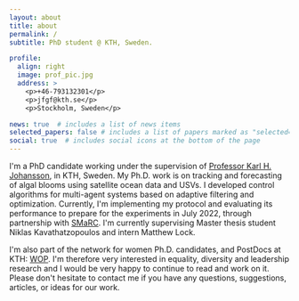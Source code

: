 ```yaml
---
layout: about
title: about
permalink: /
subtitle: PhD student @ KTH, Sweden.

profile:
  align: right
  image: prof_pic.jpg
  address: >
    <p>+46-793132301</p>
    <p>jfgf@kth.se</p>
    <p>Stockholm, Sweden</p>

news: true  # includes a list of news items
selected_papers: false # includes a list of papers marked as "selected={true}"
social: true  # includes social icons at the bottom of the page
---
```


I'm a PhD candidate working under the supervision of <a href="https://people.kth.se/~kallej/" target="_blank">Professor Karl H. Johansson</a>, in KTH, Sweden.
My Ph.D. work is on tracking and forecasting of algal blooms using satellite ocean data and USVs. 
I developed control algorithms for multi-agent systems based on adaptive filtering and optimization. Currently, I'm implementing my protocol and evaluating its performance to prepare for the experiments in July 2022, through partnership with <a href="https://smarc.se/" target="_blank">SMaRC</a>.
I'm currently supervising Master thesis student Niklas Kavathatzopoulos and intern Matthew Lock.

I'm also part of the network for women Ph.D. candidates, and PostDocs at KTH: <a href="https://www.kth.se/blogs/wop/" target="_blank">WOP</a>. I'm therefore very interested in equality, diversity and leadership research and I would be very happy to continue to read and work on it. Please don't hesitate to contact me if you have any questions, suggestions, articles, or ideas for our work.

